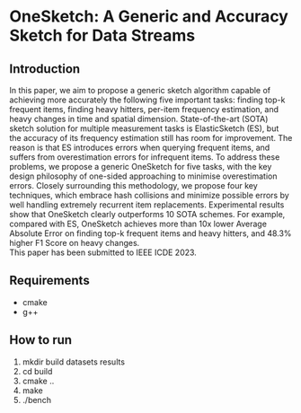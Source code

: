 # OneSketch: A Generic and Accuracy Sketch for Data Streams
## Introduction
In this paper, we aim to propose a generic sketch algorithm capable of achieving more accurately the following five important tasks: finding top-k frequent items, finding heavy hitters, per-item frequency estimation, and heavy changes in time and spatial dimension. State-of-the-art (SOTA) sketch solution for multiple measurement tasks is ElasticSketch (ES), but the accuracy of its frequency estimation still has room for improvement. The reason is that ES introduces errors when querying frequent items, and suffers from overestimation errors for infrequent items. To address these problems, we propose a generic OneSketch for five tasks, with the key design philosophy of one-sided approaching to minimise overestimation errors. Closely surrounding this methodology, we propose four key techniques, which embrace hash collisions and minimize possible errors by well handling extremely recurrent item replacements. Experimental results show that OneSketch clearly outperforms 10 SOTA schemes. For example, compared with ES, OneSketch achieves more than 10x lower Average Absolute Error on finding top-k frequent items and heavy hitters, and 48.3% higher F1 Score on heavy changes.  
This paper has been submitted to IEEE ICDE 2023. 

## Requirements
* cmake
* g++

## How to run
1. mkdir build datasets results
2. cd build
3. cmake ..
4. make
5. ./bench
